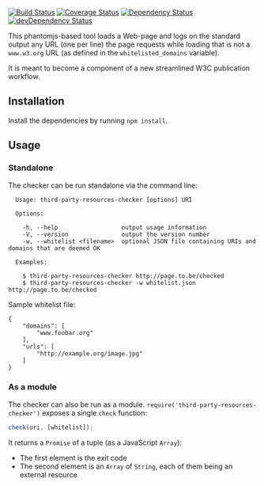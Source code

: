 [![Build Status](https://travis-ci.org/w3c/third-party-resources-checker.svg?branch=master)](https://travis-ci.org/w3c/third-party-resources-checker)
[![Coverage Status](https://coveralls.io/repos/w3c/third-party-resources-checker/badge.svg)](https://coveralls.io/r/w3c/third-party-resources-checker)
[![Dependency Status](https://david-dm.org/w3c/third-party-resources-checker.svg)](https://david-dm.org/w3c/third-party-resources-checker)
[![devDependency Status](https://david-dm.org/w3c/third-party-resources-checker/dev-status.svg)](https://david-dm.org/w3c/third-party-resources-checker#info=devDependencies)

This phantomjs-based tool loads a Web-page and logs on the standard output any URL (one per line) the page requests while loading that is not a `www.w3.org` URL (as defined in the `whitelisted_domains` variable).

It is meant to become a component of a new streamlined W3C publication workflow.

## Installation

Install the dependencies by running `npm install`.

## Usage

### Standalone

The checker can be run standalone via the command line:

```shell
  Usage: third-party-resources-checker [options] URI

  Options:

    -h, --help                  output usage information
    -V, --version               output the version number
    -w, --whitelist <filename>  optional JSON file containing URIs and domains that are deemed OK

  Examples:

    $ third-party-resources-checker http://page.to.be/checked
    $ third-party-resources-checker -w whitelist.json http://page.to.be/checked

```

Sample whitelist file:
```
{
    "domains": [
        "www.foobar.org"
    ],
    "urls": [
        "http://example.org/image.jpg"
    ]
}
```

### As a module

The checker can also be run as a module. `require('third-party-resources-checker')` exposes a single `check` function:

```js
check(uri, [whitelist]);
```

It returns a `Promise` of a tuple (as a JavaScript `Array`):

- The first element is the exit code
- The second element is an `Array` of `String`, each of them being an external resource
